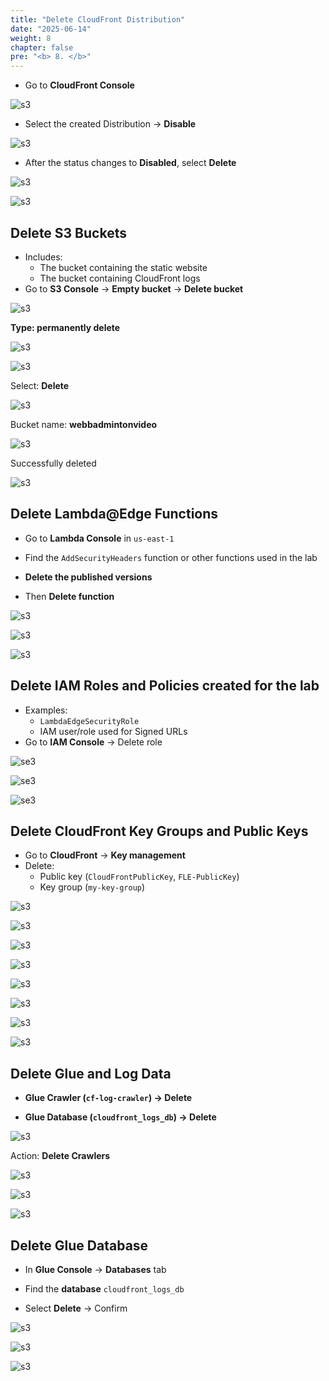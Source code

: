 ```yaml
---
title: "Delete CloudFront Distribution"
date: "2025-06-14"
weight: 8
chapter: false
pre: "<b> 8. </b>"
---
```


- Go to **CloudFront Console**

![s3](/images/8.cleanupawsresources/1.png)

- Select the created Distribution → **Disable**

![s3](/images/8.cleanupawsresources/2.png)

- After the status changes to **Disabled**, select **Delete**

![s3](/images/8.cleanupawsresources/3.png)

![s3](/images/8.cleanupawsresources/4.png)

## Delete S3 Buckets

- Includes:
  - The bucket containing the static website
  - The bucket containing CloudFront logs
- Go to **S3 Console** → **Empty bucket** → **Delete bucket**

![s3](/images/8.cleanupawsresources/5.png)

**Type: permanently delete**

![s3](/images/8.cleanupawsresources/6.png)

![s3](/images/8.cleanupawsresources/7.png)

Select: **Delete**

![s3](/images/8.cleanupawsresources/8.png)

Bucket name: **webbadmintonvideo**

![s3](/images/8.cleanupawsresources/9.png)

Successfully deleted

![s3](/images/8.cleanupawsresources/10.png)

## Delete Lambda@Edge Functions

- Go to **Lambda Console** in `us-east-1`

- Find the `AddSecurityHeaders` function or other functions used in the lab

- **Delete the published versions**

- Then **Delete function**

![s3](/images/8.cleanupawsresources/11.png)

![s3](/images/8.cleanupawsresources/12.png)

![s3](/images/8.cleanupawsresources/13.png)

## Delete IAM Roles and Policies created for the lab

- Examples:
  - `LambdaEdgeSecurityRole`
  - IAM user/role used for Signed URLs
- Go to **IAM Console** → Delete role

![se3](/images/8.cleanupawsresources/14.png)

![se3](/images/8.cleanupawsresources/15.png)

![se3](/images/8.cleanupawsresources/16.png)

## Delete CloudFront Key Groups and Public Keys

- Go to **CloudFront** → **Key management**
- Delete:
  - Public key (`CloudFrontPublicKey`, `FLE-PublicKey`)
  - Key group (`my-key-group`)

![s3](/images/8.cleanupawsresources/17.png)

![s3](/images/8.cleanupawsresources/18.png)

![s3](/images/8.cleanupawsresources/19.png)

![s3](/images/8.cleanupawsresources/20.png)

![s3](/images/8.cleanupawsresources/21.png)

![s3](/images/8.cleanupawsresources/22.png)

![s3](/images/8.cleanupawsresources/23.png)

![s3](/images/8.cleanupawsresources/24.png)

## Delete Glue and Log Data

- **Glue Crawler (`cf-log-crawler`) → Delete**

- **Glue Database (`cloudfront_logs_db`) → Delete**

![s3](/images/9.deleteglueandlogdata/1.png)

Action: **Delete Crawlers**

![s3](/images/9.deleteglueandlogdata/2.png)

![s3](/images/9.deleteglueandlogdata/3.png)

![s3](/images/9.deleteglueandlogdata/4.png)

## Delete Glue Database

- In **Glue Console** → **Databases** tab

- Find the **database** `cloudfront_logs_db`

- Select **Delete** → Confirm

![s3](/images/9.deleteglueandlogdata/5.png)

![s3](/images/9.deleteglueandlogdata/6.png)

![s3](/images/9.deleteglueandlogdata/7.png)
